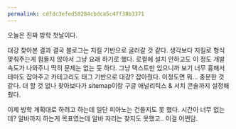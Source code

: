```yaml
---
permalink: cdfdc3efed58284cbdca5c4ff38b3371
---
```

오늘은 진짜 방학 첫날이다.

대강 찾아본 결과 결국 블로그는 지킬 기반으로 굴러갈 것 같다. 생각보다 지킬로 형식 맞춰주는게 힘들지 않아서 그냥 요래 하기로 했다. 로컬에 설치 안하고도 이 정도 개발 속도가 나와주니 딱히 문제는 없는 듯 하다. 그냥 텍스트만 있으니까 보기 너무 흉해서 테마도 잡아주고 카테고리도 태그 기반으로 대강? 잡아줬다. 이정도면 뭐... 충분한 것 같다. 더 할 것 없나 찾아보다가 sitemap이랑 구글 애널리틱스 & 서치 콘솔까지 설정해줬다. 

이제 방학 계획대로 하려고 하는데 일단 피아노는 건들지도 못 했다. 시간이 너무 없는데? 알바까지 하는게 목표였는데 알바 자리는 찾지도 못했고.. 이걸 어쩐담.
